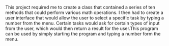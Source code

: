 This project required me to create a class that contained a series of ten methods that could perform various math operations. I then had to create a user interface that would allow the user to select a specific task by typing a number from the menu. Certain tasks would ask for certain types of input from the user, which would then return a result for the user.This program can be used by simply starting the program and typing a number form the menu.

